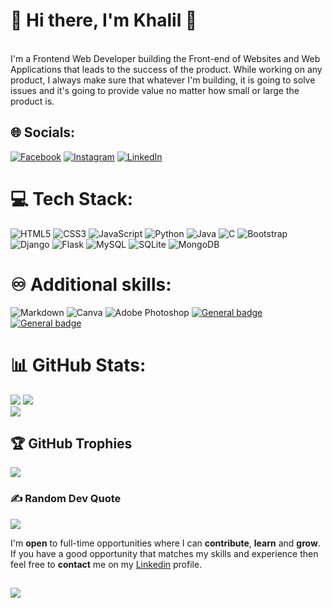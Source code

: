 # 💫 Hi there, I'm Khalil 👋
<br>I'm a Frontend Web Developer building the Front-end of Websites and Web Applications that leads to the success of the product. While working on any product, I always make sure that whatever I'm building, it is going to solve issues and it's going to provide value no matter how small or large the product is.
  
## 🌐 Socials:  
[![Facebook](https://img.shields.io/badge/Facebook-%231877F2.svg?logo=Facebook&logoColor=white)](https://facebook.com/khlilhamidani) [![Instagram](https://img.shields.io/badge/Instagram-%23E4405F.svg?logo=Instagram&logoColor=white)](https://instagram.com/khalil_hamidani) [![LinkedIn](https://img.shields.io/badge/LinkedIn-%230077B5.svg?logo=linkedin&logoColor=white)](https://www.linkedin.com/in/khalil-hamidani-b77a94217/) 
   
# 💻 Tech Stack:
![HTML5](https://img.shields.io/badge/html5-%23E34F26.svg?style=for-the-badge&logo=html5&logoColor=white) ![CSS3](https://img.shields.io/badge/css3-%231572B6.svg?style=for-the-badge&logo=css3&logoColor=white) ![JavaScript](https://img.shields.io/badge/javascript-%23323330.svg?style=for-the-badge&logo=javascript&logoColor=%23F7DF1E) ![Python](https://img.shields.io/badge/python-3670A0?style=for-the-badge&logo=python&logoColor=ffdd54) ![Java](https://img.shields.io/badge/java-%23ED8B00.svg?style=for-the-badge&logo=java&logoColor=white)  ![C](https://img.shields.io/badge/c-%2300599C.svg?style=for-the-badge&logo=c&logoColor=white)  ![Bootstrap](https://img.shields.io/badge/bootstrap-%23563D7C.svg?style=for-the-badge&logo=bootstrap&logoColor=white) ![Django](https://img.shields.io/badge/django-%23092E20.svg?style=for-the-badge&logo=django&logoColor=white) ![Flask](https://img.shields.io/badge/flask-%23000.svg?style=for-the-badge&logo=flask&logoColor=white) ![MySQL](https://img.shields.io/badge/mysql-%2300f.svg?style=for-the-badge&logo=mysql&logoColor=white) ![SQLite](https://img.shields.io/badge/sqlite-%2307405e.svg?style=for-the-badge&logo=sqlite&logoColor=white) ![MongoDB](https://img.shields.io/badge/MongoDB-%234ea94b.svg?style=for-the-badge&logo=mongodb&logoColor=white) 
 
# ♾️ Additional skills:
![Markdown](https://img.shields.io/badge/markdown-%23000000.svg?style=for-the-badge&logo=markdown&logoColor=white)
![Canva](https://img.shields.io/badge/Canva-%2300C4CC.svg?style=for-the-badge&logo=Canva&logoColor=white) ![Adobe Photoshop](https://img.shields.io/badge/adobephotoshop-%2331A8FF.svg?style=for-the-badge&logo=adobephotoshop&logoColor=white)
 [![General badge](https://img.shields.io/badge/Windows-0078D6?style=for-the-badge&logo=windows&logoColor=white)](https://www.youtube.com/watch?v=8ybW48rKBME)
 [![General badge](https://img.shields.io/badge/Linux-FCC624?style=for-the-badge&logo=linux&logoColor=black)](https://www.youtube.com/watch?v=8ybW48rKBME)

# 📊 GitHub Stats: 
![](https://github-readme-stats.vercel.app/api?username=khalil-hamidani&theme=react&hide_border=false&include_all_commits=true&count_private=true)
![](https://github-readme-streak-stats.herokuapp.com/?user=khalil-hamidani&theme=react&hide_border=false)<br/>
![](https://github-readme-stats.vercel.app/api/top-langs/?username=khalil-hamidani&theme=react&hide_border=false&include_all_commits=true&count_private=true&layout=compact)

## 🏆 GitHub Trophies
![](https://github-profile-trophy.vercel.app/?username=khalil-hamidani&theme=tokyonight&no-frame=false&no-bg=false&margin-w=4)

### ✍️ Random Dev Quote
![](https://quotes-github-readme.vercel.app/api?type=horizontal&theme=tokyonight)

<!-- Feel free to visit my website **[]()** to explore some of my recent **projects** and find more about me. -->
I'm **open** to full-time opportunities where I can **contribute**, **learn** and **grow**. If you have a good opportunity that matches my skills and experience 
then feel free to **contact** me on my [Linkedin](www.linkedin.com/in/khalil-hamidani-b77a94217) profile.

[![](https://visitcount.itsvg.in/api?id=khalil-hamidani&icon=0&color=0)](https://visitcount.itsvg.in)
----

